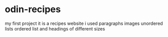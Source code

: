 # odin-recipes
my first project
it is a recipes website
i used paragraphs images unordered lists ordered list and headings of different sizes